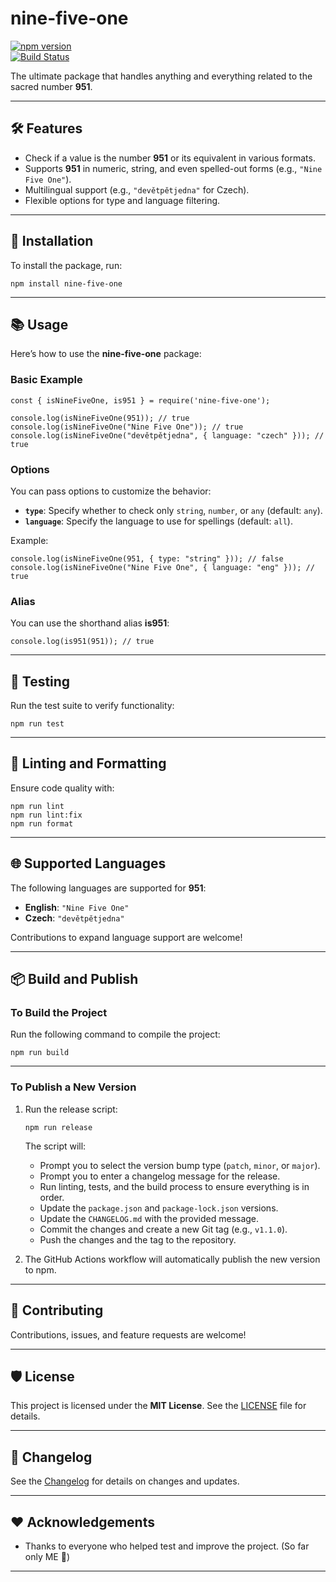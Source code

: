 # nine-five-one

[![npm version](https://badge.fury.io/js/nine-five-one.svg)](https://www.npmjs.com/package/nine-five-one)  
[![Build Status](https://github.com/Vuka951/nine-five-one/actions/workflows/npm-publish.yml/badge.svg)](https://github.com/Vuka951/nine-five-one/actions)

The ultimate package that handles anything and everything related to the sacred number **951**.

---

## 🛠 Features

- Check if a value is the number **951** or its equivalent in various formats.
- Supports **951** in numeric, string, and even spelled-out forms (e.g., `"Nine Five One"`).
- Multilingual support (e.g., `"devětpětjedna"` for Czech).
- Flexible options for type and language filtering.

---

## 🚀 Installation

To install the package, run:

```
npm install nine-five-one
```

---

## 📚 Usage

Here’s how to use the **nine-five-one** package:

### Basic Example

```
const { isNineFiveOne, is951 } = require('nine-five-one');

console.log(isNineFiveOne(951)); // true
console.log(isNineFiveOne("Nine Five One")); // true
console.log(isNineFiveOne("devětpětjedna", { language: "czech" })); // true
```

### Options

You can pass options to customize the behavior:

- **`type`**: Specify whether to check only `string`, `number`, or `any` (default: `any`).
- **`language`**: Specify the language to use for spellings (default: `all`).

Example:

```
console.log(isNineFiveOne(951, { type: "string" })); // false
console.log(isNineFiveOne("Nine Five One", { language: "eng" })); // true
```

### Alias

You can use the shorthand alias **is951**:

```
console.log(is951(951)); // true
```

---

## 🧪 Testing

Run the test suite to verify functionality:

```
npm run test
```

---

## 🧹 Linting and Formatting

Ensure code quality with:

```
npm run lint
npm run lint:fix
npm run format
```

---

## 🌐 Supported Languages

The following languages are supported for **951**:

- **English**: `"Nine Five One"`
- **Czech**: `"devětpětjedna"`

Contributions to expand language support are welcome!

---

## 📦 Build and Publish

### **To Build the Project**

Run the following command to compile the project:

```
npm run build
```

---

### **To Publish a New Version**

1. Run the release script:

   ```
   npm run release
   ```

   The script will:

   - Prompt you to select the version bump type (`patch`, `minor`, or `major`).
   - Prompt you to enter a changelog message for the release.
   - Run linting, tests, and the build process to ensure everything is in order.
   - Update the `package.json` and `package-lock.json` versions.
   - Update the `CHANGELOG.md` with the provided message.
   - Commit the changes and create a new Git tag (e.g., `v1.1.0`).
   - Push the changes and the tag to the repository.

2. The GitHub Actions workflow will automatically publish the new version to npm.

---

## 🤝 Contributing

Contributions, issues, and feature requests are welcome!

---

## 🛡 License

This project is licensed under the **MIT License**. See the [LICENSE](LICENSE) file for details.

---

## 📝 Changelog

See the [Changelog](CHANGELOG.md) for details on changes and updates.

---

## ❤️ Acknowledgements

- Thanks to everyone who helped test and improve the project. (So far only ME 🥲)

---
